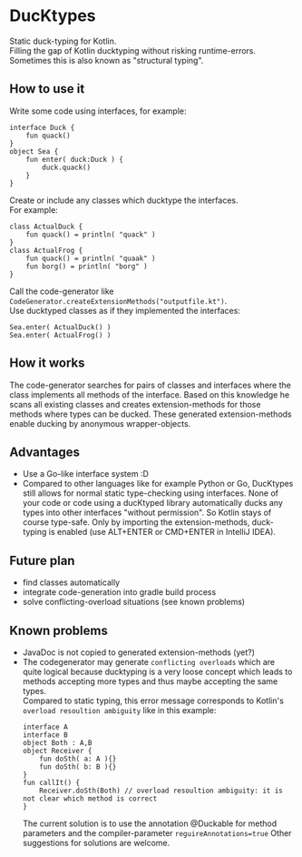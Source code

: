 DucKtypes
===

Static duck-typing for Kotlin.<br />
Filling the gap of Kotlin ducktyping without risking runtime-errors.<br />
Sometimes this is also known as "structural typing".

How to use it
---

Write some code using interfaces, for example:
```
interface Duck {
    fun quack()
}
object Sea {
    fun enter( duck:Duck ) {
    	duck.quack()
    }
}
```
Create or include any classes which ducktype the interfaces.<br />
For example:
```
class ActualDuck {
    fun quack() = println( "quack" )
}
class ActualFrog {
    fun quack() = println( "quaak" )
    fun borg() = println( "borg" )
}
```
Call the code-generator like
```CodeGenerator.createExtensionMethods("outputfile.kt")```.<br />
Use ducktyped classes as if they implemented the interfaces:
```
Sea.enter( ActualDuck() )
Sea.enter( ActualFrog() )
```


How it works
---

The code-generator searches for pairs of classes and interfaces where the class implements all methods of the interface. Based on this knowledge he scans all existing classes and creates extension-methods for those methods where types can be ducked. These generated extension-methods enable ducking by anonymous wrapper-objects.

Advantages
---
* Use a Go-like interface system :D
* Compared to other languages like for example Python or Go, DucKtypes still allows for normal static type-checking using interfaces. None of your code or code using a ducKtyped library automatically ducks any types into other interfaces "without permission". So Kotlin stays of course type-safe. Only by importing the extension-methods, duck-typing is enabled (use ALT+ENTER or CMD+ENTER in IntelliJ IDEA).


Future plan
---

 * find classes automatically
 * integrate code-generation into gradle build process
 * solve conflicting-overload situations (see known problems)

Known problems
---

* JavaDoc is not copied to generated extension-methods (yet?)
* The codegenerator may generate `conflicting overloads` which are quite logical because ducktyping is a very loose concept which leads to methods accepting more types and thus maybe accepting the same types.<br />
  Compared to static typing, this error message corresponds to Kotlin's `overload resoultion ambiguity` like in this example:
	```
    interface A
	interface B
	object Both : A,B
	object Receiver {
	    fun doSth( a: A ){}
	    fun doSth( b: B ){}
	}
	fun callIt() {
	    Receiver.doSth(Both) // overload resoultion ambiguity: it is not clear which method is correct
	}
	```
    The current solution is to use the annotation @Duckable for method parameters and the compiler-parameter `reguireAnnotations=true`
    Other suggestions for solutions are welcome.
